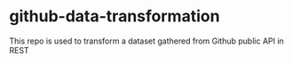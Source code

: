 # github-data-transformation
This repo is used to transform a dataset gathered from Github public API in REST
